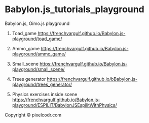 # Babylon.js_tutorials_playground
Babylon.js, Oimo.js playground


1. Toad_game
https://frenchvargulf.github.io/Babylon.js-playground/toad_game/

2. Ammo_game
https://frenchvargulf.github.io/Babylon.js-playground/ammo_game/

3. Small_scene
https://frenchvargulf.github.io/Babylon.js-playground/small_scene/

4. Trees generator
https://frenchvargulf.github.io/bBabylon.js-playground/trees_generator/

5. Physics exercises inside scene
https://frenchvargulf.github.io/Babylon.js-playground/ESPILIT/BabylonJSEspilitWithPhysics/

Copyright © pixelcodr.com
